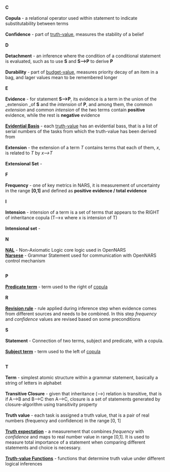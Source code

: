 **C**
<br/><br/>
**Copula** - a relational operator used within statement to indicate substitutability between terms
<br/><br/>
**Confidence** - part of [truth-value](https://github.com/opennars/opennars/wiki/Truth-Value:-Definition-and-Examples), measures the stability of a belief
<br/><br/>
**D**
<br/><br/>
**Detachment** - an inference where the condition of a conditional statement is evaluated, such as to use **S** and **S-->P** to derive **P**
<br/><br/>
**Durability** - part of [budget-value](https://github.com/opennars/opennars/wiki/Budget-Value), measures priority decay of an item in a bag, and lager values mean to be remembered longer
<br/><br/>
**E**
<br/><br/>
**Evidence** - for statement **S-->P**, its evidence is a term in the union of the _extension _of **S** and the _intension_ of **P**, and among them, the common _extension_ and common _intension_ of the two terms contain **positive** evidence, while the rest is **negative** evidence
<br/><br/>
**[Evidential Basis](https://github.com/opennars/opennars/wiki/Revision-and-Choice-Rules)** - each [truth-value](https://github.com/opennars/opennars/wiki/Truth-Value:-Definition-and-Examples) has an evidential bass, that is a list of serial numbers of the tasks from which the truth-value has been derived from
<br/><br/>
**Extension** - the extension of a term _T_ contains terms that each of them, _x_, is related to _T_ by _x-->T_
<br/><br/>
**Extensional Set** - 
<br/><br/>
**F**
<br/><br/>
**Frequency** - one of key metrics in NARS, it is measurement of uncertainty in the range **[0,1]** and defined as __positive evidence / total evidence__
<br/><br/>
**I**
<br/><br/>
**Intension** - intension of a term is a set of terms that appears to the RIGHT of inheritance copula (T-->x where x is intension of T)
<br/><br/>
**Intensional set** - 
<br/><br/>
**N**
<br/><br/>
**[NAL](https://github.com/opennars/opennars/wiki/Non-Axiomatic-Logic-(NAL),-Logic-behind-OpenNARS)** - Non-Axiomatic Logic core logic used in OpenNARS <br />
**[Narsese](https://github.com/opennars/opennars/wiki/Narsese-Grammar,-Language-of-OpenNARS)** - Grammar Statement used for communication with OpenNARS control mechanism
<br /><br />

**P**
<br /><br/>
**[Predicate term](https://github.com/opennars/opennars/wiki/Narsese-Grammar,-Language-of-OpenNARS)** - term used to the right of [copula](https://github.com/opennars/opennars/wiki/Narsese-Grammar,-Language-of-OpenNARS)
<br /><br/>
**R**
<br /><br/>
**[Revision rule](https://github.com/opennars/opennars/wiki/Revision-and-Choice-Rules)** - rule applied during inference step when evidence comes from different sources and needs to be combined. In this step _frequency_ and _confidence_ values are revised based on some preconditions
<br /><br/>
**S**
<br /><br/>
**Statement** - Connection of two terms, subject and predicate, with a copula.
<br /><br/>
**[Subject term](https://github.com/opennars/opennars/wiki/Narsese-Grammar,-Language-of-OpenNARS)** - term used to the left of [copula](https://github.com/opennars/opennars/wiki/Narsese-Grammar,-Language-of-OpenNARS)
<br /><br/>


**T**
<br /><br/>
**Term** - simplest atomic structure within a grammar statement, basically a string of letters in alphabet
<br/><br/>
**Transitive Closure** - given that inheritance (-->) relation is transitive, that is if A-->B and B-->C then A-->C, closure is a set of statements generated by closure-algorithm using transitivity property  
<br/>
**Truth value** - each task is assigned a truth value, that is a pair of real numbers (frequency and confidence) in the range [0, 1]
<br/><br/>
**[Truth expectation](https://github.com/opennars/opennars/wiki/Revision-and-Choice-Rules)** - a measurement that combines _frequency_ with _confidence_ and maps to real number value in range [0,1]. It is used to measure total importance of a statement when comparing different statements and choice is necessary.
<br/><br/>
**[Truth-value Functions](https://github.com/opennars/opennars/wiki/Truth-Functions)** - functions that determine truth value under different logical inferences

